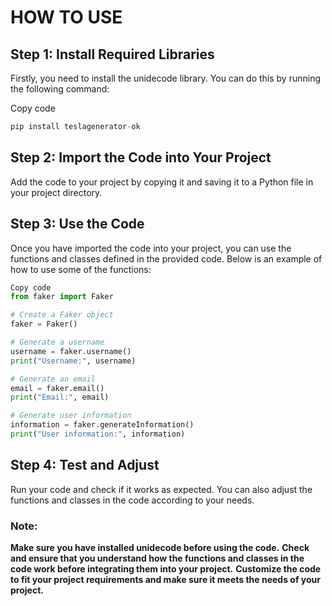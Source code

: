 # HOW TO USE

## Step 1: Install Required Libraries
Firstly, you need to install the unidecode library. You can do this by running the following command:

Copy code
```python
pip install teslagenerator-ok
```
## Step 2: Import the Code into Your Project
Add the code to your project by copying it and saving it to a Python file in your project directory.

## Step 3: Use the Code
Once you have imported the code into your project, you can use the functions and classes defined in the provided code. Below is an example of how to use some of the functions:

```python
Copy code
from faker import Faker

# Create a Faker object
faker = Faker()

# Generate a username
username = faker.username()
print("Username:", username)

# Generate an email
email = faker.email()
print("Email:", email)

# Generate user information
information = faker.generateInformation()
print("User information:", information)
```
## Step 4: Test and Adjust
Run your code and check if it works as expected. You can also adjust the functions and classes in the code according to your needs.

### Note:
**Make sure you have installed unidecode before using the code.**
**Check and ensure that you understand how the functions and classes in the code work before integrating them into your project.**
**Customize the code to fit your project requirements and make sure it meets the needs of your project.**